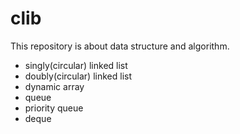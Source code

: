 clib
====

This repository is about data structure and algorithm.
- singly(circular) linked list
- doubly(circular) linked list
- dynamic array
- queue
- priority queue
- deque
